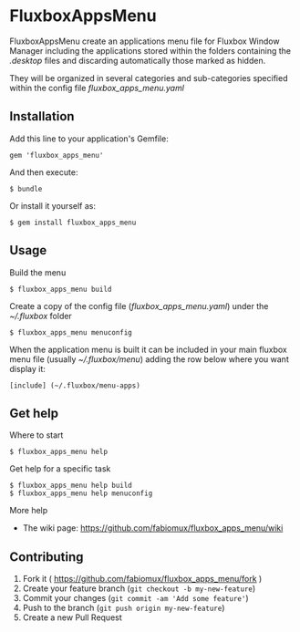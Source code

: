 # FluxboxAppsMenu

FluxboxAppsMenu create an applications menu file for Fluxbox Window Manager
including the applications stored within the folders containing the
_.desktop_ files and discarding automatically those marked as hidden.

They will be organized in several categories and sub-categories specified
within the config file *fluxbox_apps_menu.yaml*


## Installation

Add this line to your application's Gemfile:

    gem 'fluxbox_apps_menu'

And then execute:

    $ bundle

Or install it yourself as:

    $ gem install fluxbox_apps_menu

## Usage

Build the menu

    $ fluxbox_apps_menu build
    
Create a copy of the config file (*fluxbox_apps_menu.yaml*) under
the _~/.fluxbox_ folder

    $ fluxbox_apps_menu menuconfig
    
When the application menu is built it can be included in
your main fluxbox menu file (usually *~/.fluxbox/menu*) adding
the row below where you want display it:

    [include] (~/.fluxbox/menu-apps)

## Get help

Where to start

    $ fluxbox_apps_menu help
    
Get help for a specific task

    $ fluxbox_apps_menu help build
    $ fluxbox_apps_menu help menuconfig
    
More help

- The wiki page: https://github.com/fabiomux/fluxbox_apps_menu/wiki

## Contributing

1. Fork it ( https://github.com/fabiomux/fluxbox_apps_menu/fork )
2. Create your feature branch (`git checkout -b my-new-feature`)
3. Commit your changes (`git commit -am 'Add some feature'`)
4. Push to the branch (`git push origin my-new-feature`)
5. Create a new Pull Request
